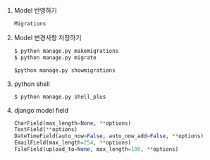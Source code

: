 1. Model 반영하기

   ```
   Migrations
   ```

2. Model 변경사항 저장하기

   ```python
   $ python manage.py makemigrations
   $ python manage.py migrate
   
   $python manage.py showmigrations
   ```

3. python shell

   ```python
   $ python manage.py shell_plus
   ```

4. django model field

   ```python
   CharField(max_length=None, **options)
   TextField(**options)
   DateTimeField(auto_now=False, auto_now_add=False, **options)
   EmailField(max_length=254, **options)
   FileField(upload_to=None, max_length=100, **options)
   ```

   